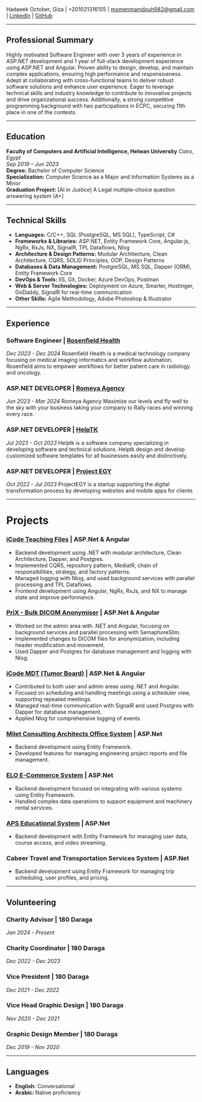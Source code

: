 Hadaeek October, Giza | +201021316155 | [momenmamdouh982@gmail.com](mailto:momenmamdouh982@gmail.com) | [LinkedIn](https://www.linkedin.com/in/mo-men-mamdouh-02070319b) | [GitHub](https://github.com/Moamen-Mamdouh)

---

## Professional Summary

Highly motivated Software Engineer with over 3 years of experience in ASP.NET development and 1 year of full-stack development experience using ASP.NET and Angular. Proven ability to design, develop, and maintain complex applications, ensuring high performance and responsiveness. Adept at collaborating with cross-functional teams to deliver robust software solutions and enhance user experience. Eager to leverage technical skills and industry knowledge to contribute to innovative projects and drive organizational success. Additionally, a strong competitive programming background with two participations in ECPC, securing 11th place in one of the contests.

---

## Education

**Faculty of Computers and Artificial Intelligence, Helwan University** _Cairo, Egypt_  
_Sep 2019 – Jun 2023_<br>
**Degree:** Bachelor of Computer Science<br>
**Specialization:** Computer Science as a Major and Information Systems as a Minor<br>
**Graduation Project:** [AI in Justice] A Legal multiple-choice question answering system [A+]<br>

---

## Technical Skills

- **Languages:** C/C++, SQL (PostgreSQL, MS SQL), TypeScript, C#
- **Frameworks & Libraries:** ASP.NET, Entity Framework Core, Angular.js, NgRx, RxJs, NX, SignalR, TPL Dataflows, Nlog
- **Architecture & Design Patterns:** Modular Architecture, Clean Architecture, CQRS, SOLID Principles, OOP, Design Patterns
- **Databases & Data Management:** PostgreSQL, MS SQL, Dapper (ORM), Entity Framework Core
- **DevOps & Tools:** IIS, Git, Docker, Azure DevOps, Postman
- **Web & Server Technologies:** Deployment on Azure, Smarter, Hostinger, GoDaddy, SignalR for real-time communication
- **Other Skills:** Agile Methodology, Adobe Photoshop & Illustrator

---

## Experience

### Software Engineer | [Rosenfield Health](https://rosenfieldhealth.com/)

_Dec 2023 - Dec 2024_
Rosenfield Health is a medical technology company focusing on medical imaging informatics and workflow automation. Rosenfield aims to empower workflows for better patient care in radiology and oncology.

### ASP.NET DEVELOPER | [Romeya Agency](https://romeya.com)

_Jun 2023 - Mar 2024_
Romeya Agency Maximize our levels and fly well to the sky with your business taking your company to Rally races and winning every race.

### ASP.NET DEVELOPER | [HelpTK](https://helptk.com)

_Jul 2023 - Oct 2023_
Helptk is a software company specializing in developing software and technical solutions. Helptk design and develop customized software templates for all businesses easily and distinctively.

### ASP.NET DEVELOPER | [Project EGY](https://project-eg.com)

_Oct 2022 - Jul 2023_
ProjectEGY is a startup supporting the digital transformation process by developing websites and mobile apps for clients

---

# Projects

### [iCode Teaching Files](https://rosenfieldhealth.com/icode-teaching-files/) | ASP.Net & Angular
- Backend development using .NET with modular architecture, Clean Architecture, Dapper, and Postgres.
- Implemented CQRS, repository pattern, MediatR, chain of responsibilities, strategy, and factory patterns.
- Managed logging with Nlog, and used background services with parallel processing and TPL Dataflows.
- Frontend development using Angular, NgRx, RxJs, and NX to manage state and improve performance.

### [PriX - Bulk DICOM Anonymiser](https://rosenfieldhealth.com/PRIX/) | ASP.Net & Angular
- Worked on the admin area with .NET and Angular, focusing on background services and parallel processing with SemaphoreSlim.
- Implemented changes to DICOM files for anonymization, including header modification and movement.
- Used Dapper and Postgres for database management and logging with Nlog.

### [iCode MDT (Tumor Board)](https://rosenfieldhealth.com/icode-mdt/) | ASP.Net & Angular
- Contributed to both user and admin areas using .NET and Angular.
- Focused on scheduling and handling meetings using a scheduler view, supporting repeated meetings.
- Managed real-time communication with SignalR and used Postgres with Dapper for database management.
- Applied Nlog for comprehensive logging of events.

### [Milet Consulting Architects Office System](https://play.google.com/store/apps/details?id=com.milet.millet) | ASP.Net
- Backend development using Entity Framework.
- Developed features for managing engineering project reports and file management.

### [ELO E-Commerce System](https://elo-link.com) | ASP.Net
- Backend development focused on integrating with various systems using Entity Framework.
- Handled complex data operations to support equipment and machinery rental services.

### [APS Educational System](https://apsdashboard.runasp.net/) | ASP.Net
- Backend development with Entity Framework for managing user data, course access, and video streaming.

### Cabeer Travel and Transportation Services System | ASP.Net
- Backend development using Entity Framework for managing trip scheduling, user profiles, and pricing.


---

## Volunteering

### Charity Advisor | 180 Daraga

_Jan 2024 - Present_

### Charity Coordinator | 180 Daraga

_Dec 2022 - Dec 2023_

### Vice President | 180 Daraga

_Dec 2021 - Dec 2022_

### Vice Head Graphic Design | 180 Daraga

_Nov 2020 - Dec 2021_

### Graphic Design Member | 180 Daraga

_Dec 2019 - Nov 2020_

---

## Languages

- **English:** Conversational
- **Arabic:** Native proficiency
